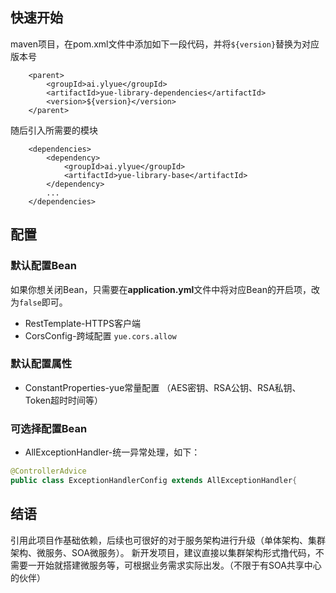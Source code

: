 ## 快速开始

maven项目，在pom.xml文件中添加如下一段代码，并将`${version}`替换为对应版本号
``` pom
	<parent>
		<groupId>ai.ylyue</groupId>
		<artifactId>yue-library-dependencies</artifactId>
		<version>${version}</version>
	</parent>
```
随后引入所需要的模块
``` pom
	<dependencies>
		<dependency>
			<groupId>ai.ylyue</groupId>
			<artifactId>yue-library-base</artifactId>
		</dependency>
		...
	</dependencies>
```

## 配置
### 默认配置Bean

如果你想关闭Bean，只需要在<b>application.yml</b>文件中将对应Bean的开启项，改为`false`即可。

- RestTemplate-HTTPS客户端
- CorsConfig-跨域配置 `yue.cors.allow`

### 默认配置属性

- ConstantProperties-yue常量配置 （AES密钥、RSA公钥、RSA私钥、Token超时时间等）

### 可选择配置Bean

- AllExceptionHandler-统一异常处理，如下：

```java
@ControllerAdvice
public class ExceptionHandlerConfig extends AllExceptionHandler{
```

## 结语

引用此项目作基础依赖，后续也可很好的对于服务架构进行升级（单体架构、集群架构、微服务、SOA微服务）。
新开发项目，建议直接以集群架构形式撸代码，不需要一开始就搭建微服务等，可根据业务需求实际出发。（不限于有SOA共享中心的伙伴）